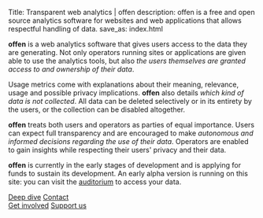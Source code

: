 Title: Transparent web analytics | offen
description: offen is a free and open source analytics software for websites and web applications that allows respectful handling of data.
save_as: index.html


__offen__ is a web analytics software that gives users access to the data they are generating. Not only operators running sites or applications are given able to use the analytics tools, but also *the users themselves are granted access to and ownership of their data*.

Usage metrics come with explanations about their meaning, relevance, usage and possible privacy implications. __offen__ also details *which kind of data is not collected*. All data can be deleted selectively or in its entirety by the users, or the collection can be disabled altogether.

__offen__ treats both users and operators as parties of equal importance. Users can expect full transparency and are encouraged to make *autonomous and informed decisions regarding the use of their data*. Operators are enabled to gain insights while respecting their users' privacy and their data.

__offen__ is currently in the early stages of development and is applying for funds to sustain its development. An early alpha version is running on this site: you can visit the [auditorium](https://auditorium-alpha.offen.dev) to access your data.


<div class="button-wrapper btn-fill-space">
<a class="btn btn-color-grey" href="./deep-dive/">Deep dive</a>
<a class="btn btn-color-orange" href="mailto:mail@offen.dev">Contact</a>
</div>

<div class="button-wrapper btn-fill-space">
<a class="btn btn-color-orange" href="https://github.com/offen" target="_blank">Get involved</a>
<a class="btn btn-color-orange" href="https://www.patreon.com/bePatron?u=21484999" target="_blank">Support us</a>
</div>
